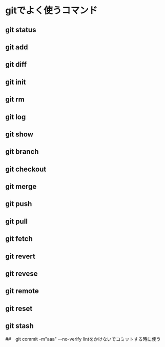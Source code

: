 

# gitでよく使うコマンド

## git status  

## git add

## git diff

## git init

## git rm

## git log

## git show

## git branch

## git checkout

## git merge

## git push

## git pull

## git fetch

## git revert

## git revese

## git remote

## git reset

## git stash

##　git commit -m"aaa" --no-verify
lintをかけないでコミットする時に使う


